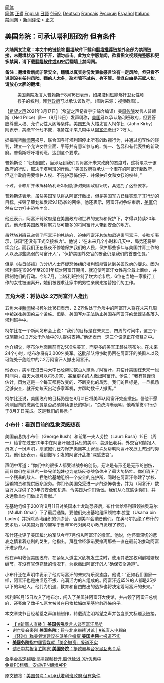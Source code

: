  <!-- 面包屑导航 --> <div class="breadcrumb"><!-- GTranslate: https://gtranslate.io/ -->  <div class="switcher notranslate">  <div class="selected">  <a href="#" onclick="return false;"> 简体</a>  </div>  <div class="option">  <a href="https://www.bannedbook.org" onclick="doGTranslate('zh-CN|zh-CN');jQuery('div.switcher div.selected a').html(jQuery(this).html());return false;" title="简体中文" class="nturl selected"> 简体</a>  <a href="https://www.bannedbook.org/zh-tw/" onclick="doGTranslate('zh-CN|zh-TW');jQuery('div.switcher div.selected a').html(jQuery(this).html());return false;" title="繁體中文" class="nturl"> 正體</a>  <a href="https://www.bannedbook.org/en/" onclick="doGTranslate('zh-CN|en');jQuery('div.switcher div.selected a').html(jQuery(this).html());return false;" title="English" class="nturl"> English</a>  <a href="https://www.bannedbook.org/ja/" onclick="doGTranslate('zh-CN|ja');jQuery('div.switcher div.selected a').html(jQuery(this).html());return false;" title="日本語" class="nturl"> 日語</a>  <a href="https://www.bannedbook.org/ko/" onclick="doGTranslate('zh-CN|ko');jQuery('div.switcher div.selected a').html(jQuery(this).html());return false;" title="한국어" class="nturl"> 한국어</a>  <a href="https://www.bannedbook.org/de/" onclick="doGTranslate('zh-CN|de');jQuery('div.switcher div.selected a').html(jQuery(this).html());return false;" title="Deutsch" class="nturl"> Deutsch</a>  <a href="https://www.bannedbook.org/fr/" onclick="doGTranslate('zh-CN|fr');jQuery('div.switcher div.selected a').html(jQuery(this).html());return false;" title="Français" class="nturl"> Français</a>  <a href="https://www.bannedbook.org/ru/" onclick="doGTranslate('zh-CN|ru');jQuery('div.switcher div.selected a').html(jQuery(this).html());return false;" title="Русский" class="nturl"> Русский</a>  <a href="https://www.bannedbook.org/es/" onclick="doGTranslate('zh-CN|es');jQuery('div.switcher div.selected a').html(jQuery(this).html());return false;" title="Español" class="nturl"> Español</a>  <a href="https://www.bannedbook.org/it/" onclick="doGTranslate('zh-CN|it');jQuery('div.switcher div.selected a').html(jQuery(this).html());return false;" title="Italiano" class="nturl"> Italiano</a>  </div>  </div>      <div class='breadcrumb-sub'><!-- Breadcrumb NavXT 6.3.0 --> <a href="https://www.bannedbook.org/" class="home">禁闻网</a> &gt; <a href="https://www.bannedbook.org/bnews/comments/" class="category">新闻评论</a> &gt; 正文</div></div><h2>美国务院：可承认塔利班政府 但有条件</h2> <p class="notice"><b>大陆网友注意：本文中的链接除 <a href="https://github.com/bannedbook/fanqiang" >翻墙</a>软件下载和<a href="https://github.com/killgcd/justmysocks/blob/master/README.md">翻墙推荐</a>链接外全部为禁网链接，未翻墙状态下打不开，请勿点击。此为文字版禁闻，欲看图文视频完整版和更多禁闻，请下载<a href="https://github.com/bannedbook/fanqiang">翻墙软件或APP</a>后翻墙上禁闻网。</p><p>备注：翻墙看新闻非常安全，翻墙以真实身份发表敏感言论有一定风险，但只看不说则没有任何风险，翻的人太多，政府管不过来，也不管。信息自由是天赋人权，请放心大胆的翻墙。</b></p>  <div class="entry"> <figure> <p><figcaption><a href="https://www.bannedbook.org/bnews/tag/%e7%be%8e%e5%9b%bd%e5%8a%a1%e9%99%a2/" class="st_tag internal_tag" rel="tag" title="标签 美国务院 下的日志">美国务院</a>发言人普<a href="https://www.bannedbook.org/bnews/tag/%E8%B5%96%E6%96%AF/" class="st_tag internal_tag" rel="tag" title="标签 赖斯 下的日志">赖斯</a>于8月16日表示，如果<a href="https://www.bannedbook.org/bnews/tag/%e5%a1%94%e5%88%a9%e7%8f%ad/" class="st_tag internal_tag" rel="tag" title="标签 塔利班 下的日志">塔利班</a>能够扞卫女性和孩子的权利，拜登<a href="https://www.bannedbook.org/bnews/tag/%e6%94%bf%e5%ba%9c/" class="st_tag internal_tag" rel="tag" title="标签 政府 下的日志">政府</a>可以承认该政府。（图片来源：视频截图）。</figcaption></figure> <p>【<span class='wp_keywordlink_affiliate'><a href="https://www.soundofhope.org" title="希望之声" target="_blank">希望之声</a></span>2021年8月17日】（希望之声记者宇宁综合编译）美<a href="https://www.bannedbook.org/bnews/tag/%e5%9b%bd%e5%8a%a1%e9%99%a2/" class="st_tag internal_tag" rel="tag" title="标签 国务院 下的日志">国务院</a>发言人普赖斯（Ned Price）周一（8月16日）发声明称，<a href="https://www.bannedbook.org/bnews/tag/%e7%be%8e%e5%9b%bd/" class="st_tag internal_tag" rel="tag" title="标签 美国 下的日志">美国</a>可以承认塔利班政府，但要答应尊重人权、允许女性入阁等条件。美国五角大楼发言人柯尔比（John Kirby）则表示，美撤军计划不变，准备在未来几周中从<a href="https://www.bannedbook.org/bnews/tag/%e9%98%bf%e5%af%8c%e6%b1%97/" class="st_tag internal_tag" rel="tag" title="标签 阿富汗 下的日志">阿富汗</a>撤出2.2万人。</p> <p>据福克斯<span class='wp_keywordlink_affiliate'><a href="https://www.bannedbook.org/" title="新闻网">新闻网</a></span>报导，联合国呼吁塔利班停止所有的敌视行为，并通过包容性的谈判，建立一个允许女性全面、平等并有意义参与的、统一、包容和有代表性的新政府。普赖斯呼吁塔利班，达到这个要求。</p> <p>普赖斯说：“归根结底，当涉及到我们对阿富汗未来政府的态度时，这将取决于该政府的行动，取决于塔利班的行动。”“<a href="https://www.bannedbook.org/bnews/tag/%E7%BE%8E%E5%9B%BD%E6%94%BF%E5%BA%9C/" class="st_tag internal_tag" rel="tag" title="标签 美国政府 下的日志">美国政府</a>将承认一个潜在的阿富汗新政府，但这个政府需要维护人权、不庇护恐怖份子，并保护妇女和女孩的权益。”</p> <p>不过，普赖斯并未解释塔利班如何能够对美国政府证明，其达到了这些要求。</p> <p>普赖斯还表示，虽然美国军队将从阿富汗撤出，但是美国军方已经实现了其行动的目标，摧毁了策划和发起9.11恐袭的网络。他还表示，阿富汗战争结束后，<a href="https://www.bannedbook.org/bnews/tag/%e7%be%8e%e5%86%9b/" class="st_tag internal_tag" rel="tag" title="标签 美军 下的日志">美军</a>仍然有实力打击恐怖主义。</p>  <p>他还表示，阿富汗前政府是在美国政府和世界的支持和保护下，才得以持续20年的。他承诺美国政府将努力尽可能多的将阿富汗人带到安全的地方。</p> <p>虽然塔利班已占领了阿富汗的总统府，迫使阿富汗总统加尼逃离阿富汗，普勒斯表示，该国“还没有正式交接权力”。他说：“在未来几个小时和几天中，局势还将继续变化。而我们正在昼夜不停地保护我们的人民，保护那些多年与美国并肩工作的人以及那些脆弱的阿富汗人”，“保护美国外交官的安全仍是我们的首要任务。”</p> <p>但是《每日邮报》的分析人士怀疑恐怖组织塔利班能否达到美国政府的要求。因为塔利班在1996年至2001年统治阿富汗期间，就迫使阿富汗女性完全戴上面纱，并限制她们的行动。今年7月，当塔利班控制了坎大哈市后，6位在当地一家银行工作的女性被迫离开，她们被要求让家中的男性亲属来接替她们的工作。</p> <h3>五角大楼：将协助2.2万阿富汗人撤出</h3> <p>五角大楼<span class='wp_keywordlink_affiliate'><a href="https://www.bannedbook.org/" title="新闻">新闻</a></span>秘书柯尔比16日表示，2.2万名处于危险中的阿富汗人将在未来几周中被送往美国的三个设施。但是，美国军方无法防止美国在阿富汗的武器装备落入塔利班手中。</p> <p>柯尔比在一个新闻发布会上说：“我们的目标是在未来三、四周的时间中，这三个设施能为2.2万处于危险中的人提供支持。”他还表示，这三个设施正在修建之中。</p>  <p>他介绍说，喀布尔地面目前有2,500名美军，而更多的美军正赶往喀布尔。在未来24个小时，喀布尔将有3,000名美军。这批部队将协助仍困在阿富汗的美国人以及可能处于危险中的2.2万阿富汗人撤出阿富汗。</p> <p>他表示，美军在过去两天中已经帮助数百人撤离了阿富汗，并估计美国在未来一段时间内，每天大概可以将5,000、甚至更多的人撤出阿富汗。他说：“我有意谨慎估计，因为这是一个每天都将改变的、不断变化的局势。我们的目标是，一旦机场足够安全，就开始每天出动多家军机，并帮助数千人撤离。”</p> <p>柯尔比还说，美国政府的目标仍是在8月31日将美军从阿富汗完全撤出。但他不愿猜测目前的撤离任务是否必须持续更长的时间。“总统清晰表明，他希望撤军行动于8月31日完成。这是我们的目标。”</p> <h3>小布什：看到目前的乱象深感悲哀</h3> <p>美国前总统小布什（George Bush）和前第一夫人劳拉（Laura Bush）16日（周一）给曾在过去20年中在阿富汗服过兵役的美军、美退伍老兵、外交官和情报人员发了一份声明，感激他们在为保护美国本土安全以及帮助阿富汗发展上做出的努力。他们还表示，看到撤军引发的阿富汗乱象“深感悲哀”。</p> <p>声明中写道：“你们中的很多人都受过战争的创伤，无论是有形还是无形的创伤，而且你们在军队的一些兄弟姐妹也为这场反恐战争做出了最大的牺牲。你们消灭了一个残暴的敌人、拒绝给基地组织一个安全的庇护所，同时在阿富汗修建了学校、运输物资和提供医疗服务。你们令美国免受进一步的恐怖袭击，并为（阿富汗）数百万人提供了20年的安全和机遇，令美国为你们骄傲。我们从心底感谢你们，并永远敬重你们做出的贡献。”</p>  <p>在基地组织于2001年9月11日对美国本土发动恐袭后，布什曾给塔利班领袖奥马尔（Mullah Omar）下了最后通牒，要他们交出基地组织领袖本.拉登（Usama bin Laden）并拆除基地组织的训练营，否则美军会袭击他们。在奥马尔拒绝了布什的要求后，以美国为首的盟军于当年10月对奥马尔政府发起了袭击。</p> <p>布什还批评了美国和北约军队今年7月份从阿富汗的撤军。他说，他怀着深切的悲哀之情看着悲剧的发生。他指出，拜登曾经承诺要撤离那些一直在最前沿推动阿富汗进步的人。</p> <p>他在声明敦促美国政府，在紧急人道主义危机发生之时，使用其法定权利削减繁规缛节，在没有官僚拖延的情况下，为欲撤出阿富汗的人”确保安全通道”。</p> <p>小布什还在声明中表示了他对阿富汗的未来持乐观态度。他说：“正如我们国家一样，阿富汗也是由坚忍不拔、充满活力的人组成的。阿富汗近65%的人都是25岁以下的年轻人。他们为机遇、教育和自由做出的选择也将决定着阿富汗的未来。”</p> <p>塔利班8月15日攻入了喀布尔，闯入了美国驻阿富汗大使馆，并占领了阿富汗总统府，还释放了数千名原本被关在巴格拉姆空军基地的恐怖份子。</p>  <p>本文章或节目经希望之声编辑制作，转载请注明希望之声并包含原文标题及链接。 </p> <ul class='op-related-articles' title='相关阅读'> <li><a href='https://www.bannedbook.org/bnews/bannedvideo/20210817/1607503.html' target='_blank'>【 #新唐人直播 】<b>美国务院</b>发言人谈阿富汗局势</a></li> <li><a href='https://www.bannedbook.org/bnews/bannedvideo/20210814/1605934.html' target='_blank'>谢尔曼会秦刚 <b>美国务院</b>：将与北京继续讨论 | #新唐人电视台</a></li> <li><a href='https://www.bannedbook.org/bnews/headline/20210811/1604560.html' target='_blank'>《环时》称美领馆建议在港美企撤资 <b>美国务院</b>批报道不实</a></li> <li><a href='https://www.bannedbook.org/bnews/headline/20210811/1604424.html' target='_blank'><b>美国务院</b>指中国官媒就「美企撤资」报道不实</a></li> <li><a href='https://www.bannedbook.org/bnews/taiwannews/20210811/1604289.html' target='_blank'>谴责中共报复立陶宛 <b>美国务院</b>：挺欧洲与台发展互惠关系</a></li> </ul> <p class="texttj"> <a href="https://github.com/bannedbook/fanqiang/wiki/V2ray%E6%9C%BA%E5%9C%BA" target="_blank">全平台高速翻墙:高清视频秒开,超低延迟,9折优惠中</a><br/> <a href="https://github.com/bannedbook/fanqiang/wiki/%E7%A6%81%E9%97%BB%E7%BD%91%E5%AE%89%E5%8D%93%E7%BF%BB%E5%A2%99%E6%96%B0%E9%97%BBAPP" target="_blank">免费PC翻墙、安卓VPN翻墙APP</a></p><p>原文链接：<a class="src_link"  href="https://www.soundofhope.org/post/536075" target="_blank">美国务院：可承认塔利班政府 但有条件</a></p><a name='sharetosocial'></a>  <div style="margin-bottom:5px;padding-bottom:5px;clear:both"> <div id="archive-pix-1" class="banner-ads"> <!-- AuctionX Display platform tag START --> <div id="26318x728x90x621x_ADSLOT2" clicktrack="%%CLICK_URL_ESC%%"></div> <!-- AuctionX Display platform tag END --> </div> <div id="archive-pix-2" class="banner-ads"> <!-- AuctionX Display platform tag START --> <div id="26315x300x250x621x_ADSLOT2" clicktrack="%%CLICK_URL_ESC%%"></div> <!-- AuctionX Display platform tag END --> </div> </div>  <div id="archive-pix-1" class="banner-ads"> <!-- AuctionX Display platform tag START --> <div id="26318x728x90x621x_ADSLOT3" clicktrack="%%CLICK_URL_ESC%%"></div> <!-- AuctionX Display platform tag END --> </div> </div><!--END ENTRY--> 
